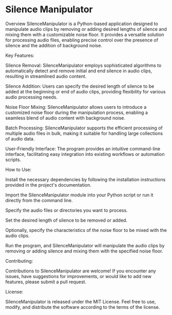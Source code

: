 # Silence Manipulator

Overview
SilenceManipulator is a Python-based application designed to manipulate audio clips by removing or adding desired lengths of silence and mixing them with a customizable noise floor. It provides a versatile solution for processing audio files, enabling precise control over the presence of silence and the addition of background noise.

Key Features:

Silence Removal: SilenceManipulator employs sophisticated algorithms to automatically detect and remove initial and end silence in audio clips, resulting in streamlined audio content.

Silence Addition: Users can specify the desired length of silence to be added at the beginning or end of audio clips, providing flexibility for various audio processing needs.

Noise Floor Mixing: SilenceManipulator allows users to introduce a customized noise floor during the manipulation process, enabling a seamless blend of audio content with background noise.

Batch Processing: SilenceManipulator supports the efficient processing of multiple audio files in bulk, making it suitable for handling large collections of audio data.

User-Friendly Interface: The program provides an intuitive command-line interface, facilitating easy integration into existing workflows or automation scripts.

How to Use:

Install the necessary dependencies by following the installation instructions provided in the project's documentation.

Import the SilenceManipulator module into your Python script or run it directly from the command line.

Specify the audio files or directories you want to process.

Set the desired length of silence to be removed or added.

Optionally, specify the characteristics of the noise floor to be mixed with the audio clips.

Run the program, and SilenceManipulator will manipulate the audio clips by removing or adding silence and mixing them with the specified noise floor.

Contributing:

Contributions to SilenceManipulator are welcome! If you encounter any issues, have suggestions for improvements, or would like to add new features, please submit a pull request.

License:

SilenceManipulator is released under the MIT License. Feel free to use, modify, and distribute the software according to the terms of the license.
